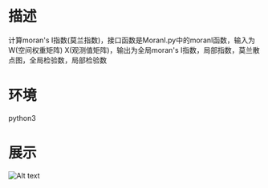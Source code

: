 # 描述
计算moran's I指数(莫兰指数)，接口函数是MoranI.py中的moranI函数，输入为W(空间权重矩阵) X(观测值矩阵)，输出为全局moran's I指数，局部指数，莫兰散点图，全局检验数，局部检验数
# 环境
python3
# 展示
![Alt text](https://github.com/LiuChen-China/PythonFunctions/blob/master/MoranI/%E8%8E%AB%E5%85%B0%E6%95%A3%E7%82%B9%E5%9B%BE.png)
